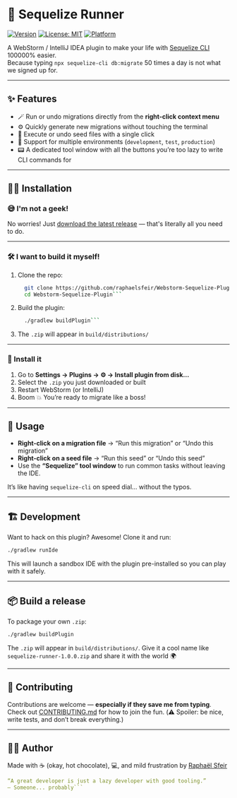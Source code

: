 # 🚀 Sequelize Runner

[![Version](https://img.shields.io/github/v/release/raphaelsfeir/Webstorm-Sequelize-Plugin?color=brightgreen&label=plugin)](https://github.com/raphaelsfeir/Webstorm-Sequelize-Plugin/releases)
[![License: MIT](https://img.shields.io/badge/License-MIT-yellow.svg)](LICENSE)
[![Platform](https://img.shields.io/badge/WebStorm%20%2F%20IntelliJ-2024.2+-blue)](https://plugins.jetbrains.com/)

A WebStorm / IntelliJ IDEA plugin to make your life with [Sequelize CLI](https://sequelize.org/) 100000% easier.  
Because typing `npx sequelize-cli db:migrate` 50 times a day is not what we signed up for.

---

## ✨ Features

- 🪄 Run or undo migrations directly from the **right-click context menu**
- ⚙️ Quickly generate new migrations without touching the terminal
- 🌱 Execute or undo seed files with a single click
- 🧪 Support for multiple environments (`development`, `test`, `production`)
- 📟 A dedicated tool window with all the buttons you’re too lazy to write CLI commands for

---

## 🧑‍💻 Installation

### 😅 I'm not a geek!
No worries! Just [download the latest release](https://github.com/raphaelsfeir/Webstorm-Sequelize-Plugin/releases/latest/download/webstorm-sequelize-plugin-1.0.0.zip) — that's literally all you need to do.

---

### 🛠️ I want to build it myself!
1. Clone the repo:
   ```bash
     git clone https://github.com/raphaelsfeir/Webstorm-Sequelize-Plugin.git
     cd Webstorm-Sequelize-Plugin```

2. Build the plugin:
   ```bash
     ./gradlew buildPlugin```

3. The `.zip` will appear in `build/distributions/`

---

### 🚀 Install it

1. Go to **Settings → Plugins → ⚙ → Install plugin from disk…**
2. Select the `.zip` you just downloaded or built
3. Restart WebStorm (or IntelliJ)
4. Boom 💥 You’re ready to migrate like a boss!

---

## 🧪 Usage

* **Right-click on a migration file** → “Run this migration” or “Undo this migration”
* **Right-click on a seed file** → “Run this seed” or “Undo this seed”
* Use the **“Sequelize” tool window** to run common tasks without leaving the IDE.

It’s like having `sequelize-cli` on speed dial… without the typos.

---

## 🏗️ Development

Want to hack on this plugin? Awesome! Clone it and run:

```bash
./gradlew runIde
```

This will launch a sandbox IDE with the plugin pre-installed so you can play with it safely.

---

## 📦 Build a release

To package your own `.zip`:

```bash
./gradlew buildPlugin
```

The `.zip` will appear in `build/distributions/`.
Give it a cool name like `sequelize-runner-1.0.0.zip` and share it with the world 🌍

---

## 🤝 Contributing

Contributions are welcome — **especially if they save me from typing**.
Check out [CONTRIBUTING.md](CONTRIBUTING.md) for how to join the fun.
(⚠️ Spoiler: be nice, write tests, and don’t break everything.)

---

## 🧑‍🎤 Author

Made with ☕ (okay, hot chocolate), 💻, and mild frustration by [Raphaël Sfeir](https://github.com/raphaelsfeir)

```yaml
“A great developer is just a lazy developer with good tooling.”
— Someone... probably```
